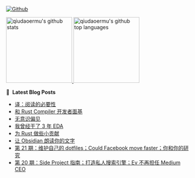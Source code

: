 [![Github](https://img.shields.io/github/followers/qiudaoermu?label=Follow&style=social)](https://github.com/qiudaoermu)

<a href="https://github.com/qiudaoermu">
  <img height="180em" src="https://github-readme-stats.vercel.app/api?username=qiudaoermu&show_icons=true&count_private=true" alt="qiudaoermu's github stats" />
  <img height="180em" src="https://github-readme-stats.vercel.app/api/top-langs/?username=qiudaoermu&layout=compact" alt="qiudaoermu's github top languages" />
</a>
<br/>

<!--
** qiudaoermu / qiudaoermu ** is a ✨ _special_ ✨ repository because its`README.md`(this file) appears on your GitHub profile.

Here are some ideas to get you started:

  - 🔭 I’m currently working on ...
- 🌱 I’m currently learning ...
- 👯 I’m looking to collaborate on ...
- 🤔 I’m looking for help with ...
- 💬 Ask me about ...
- 📫 How to reach me: ...
- 😄 Pronouns: ...
- ⚡ Fun fact: ...
-->

📕 &nbsp;**Latest Blog Posts**

<!-- BLOG-POST-LIST:START -->
- [译：阅读的必要性](http://catcoding.me/p/read/)
- [和 Rust Compiler 开发者面基](http://catcoding.me/p/talk-with-compiler-hacker/)
- [无意识偏见](http://catcoding.me/p/unconscious-bias/)
- [我曾经干了 3 年 EDA](http://catcoding.me/p/3-years-in-eda/)
- [为 Rust 做些小贡献](http://catcoding.me/p/contribute-to-rust/)
- [让 Obsidian 朗读你的文字](http://catcoding.me/p/obsidian-speech/)
- [第 21 期：维护自己的 dotfiles；Could Facebook move faster；你和你的研究](http://catcoding.me/p/weekly-21/)
- [第 20 期：Side Project 指南；打造私人搜索引擎；Ev 不再担任 Medium CEO](http://catcoding.me/p/weekly-20/)
<!-- BLOG-POST-LIST:END -->


